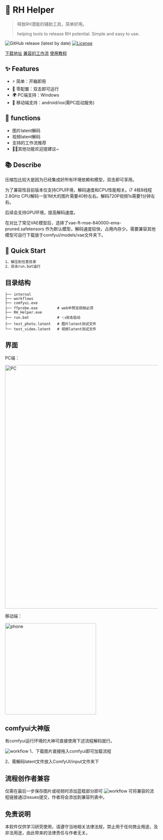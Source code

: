 # 🔞 RH Helper

> 释放RH潜能的辅助工具，简单好用。
> 
>  helping tools to release RH potential. Simple and easy to use.

![GitHub release (latest by date)](https://img.shields.io/github/v/release/liangtongt/RH_Helper)
[![License](https://img.shields.io/badge/license-MIT-blue.svg)](LICENSE)

[下载地址](https://github.com/liangtongt/RH_Helper/releases)
[兼容的工作流](./wordflow_list.md)
[使用教程](https://www.youtube.com/watch?v=fux1POGj6YI)

## ✨ Features
- ⚡️ 简单：开箱即用
- 🔧 零配置：双击即可运行
- 🌍 PC端支持：Windows
- 📱 移动端支持：android/ios(需PC启动服务)

## 🚀 functions 
- 图片latent解码
- 视频latent解码
- 支持的工作流推荐
- 👨‍🚀其他功能欢迎提建议~

## 📚 Describe
压缩包比较大是因为已经集成好所有环境依赖和模型，双击即可享用。

为了兼容性目前版本仅支持CPU环境，解码速度和CPU性能相关。i7 4核8线程2.8GHz CPU解码一张1M大的图片需要40秒左右。解码720P视频1s需要1分钟左右。

后续会支持GPU环境，提高解码速度。

在对比了常见VAE模型后，选择了vae-ft-mse-840000-ema-pruned.safetensors 作为默认模型，解码速度较快，占用内存少。需要兼容其他模型可自行下载放于comfyui/models/vae文件夹下。



## 🏁 Quick Start
```bash
1、解压到任意目录
2、双击run.bat运行
```

## 目录结构
```
├── internal     
├── workflows    
├── comfyui.exe
├── ffprobe.exe         # web中预览视频必须
├── RH_Helper.exe
├── run.bat             # 👈双击启动   
├── test_photo.latent   # 图片latent测试文件
└── test_video.latent   # 视频latent测试文件
```

## 界面
PC端：

<img src="https://gitee.com/zhigan/rh_helper/raw/master/imgs/%E5%BE%AE%E4%BF%A1%E6%88%AA%E5%9B%BE_20250813173950.png" alt="PC" width="800"/>


移动端：

<img src="https://gitee.com/zhigan/rh_helper/raw/master/imgs/%E5%BE%AE%E4%BF%A1%E5%9B%BE%E7%89%87_20250813174057.jpg" alt="phone" width="300"/>


## comfyui大神版
有comfyui运行环境的大神可直接使用下述流程解码就行。

![workflow](https://gitee.com/zhigan/rh_helper/raw/master/imgs/decode_workflow.png)
1、下载图片直接拖入comfyui即可加载流程

2、需解码latent文件放入ComfyUI/input文件夹下

## 流程创作者兼容
仅需在最后一步保存图片或视频时添加蓝框部分即可
![workflow](https://gitee.com/zhigan/rh_helper/raw/master/imgs/encode_workflow.png)
可将兼容的流程链接通过issues提交，作者将会添加到兼容列表中。

## 免责说明
本软件仅供学习研究使用，请遵守当地相关法律法规，禁止用于任何商业用途，及非法用途，由此带来的法律责任与作者无关。
